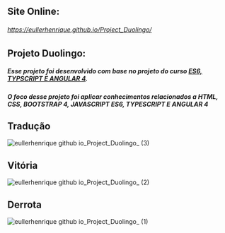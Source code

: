 ## Site Online:
###### https://eullerhenrique.github.io/Project_Duolingo/


## Projeto Duolingo: 

##### Esse projeto foi desenvolvido com base no projeto  do curso [ES6, TYPSCRIPT E ANGULAR 4](https://www.udemy.com/course/curso-de-desenvolvimento-web-com-es6-typescript-e-angular-4/). 

##### O foco desse projeto foi aplicar conhecimentos relacionados a HTML, CSS, BOOTSTRAP 4, JAVASCRIPT ES6, TYPESCRIPT E ANGULAR 4

## Tradução

![eullerhenrique github io_Project_Duolingo_ (3)](https://user-images.githubusercontent.com/48317736/88220928-10306d00-cc3a-11ea-8456-2cbb66d013cd.png)

## Vitória

![eullerhenrique github io_Project_Duolingo_ (2)](https://user-images.githubusercontent.com/48317736/88220857-f2630800-cc39-11ea-81b0-642bb9686cae.png)

## Derrota

![eullerhenrique github io_Project_Duolingo_ (1)](https://user-images.githubusercontent.com/48317736/88220705-b4fe7a80-cc39-11ea-93e4-d8eea8bc44e6.png)








